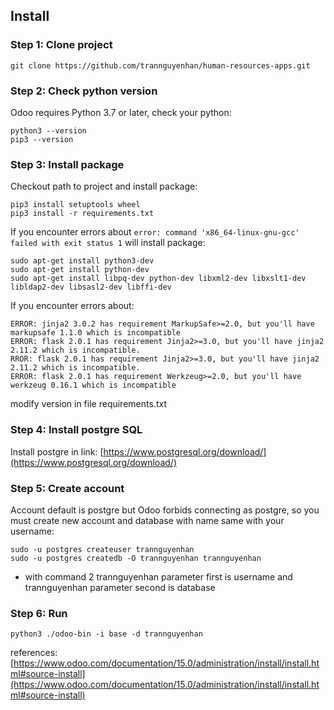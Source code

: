 ## Install
### Step 1: Clone project
```
git clone https://github.com/trannguyenhan/human-resources-apps.git
```

### Step 2: Check python version
Odoo requires Python 3.7 or later, check your python: 
```
python3 --version
pip3 --version
```

### Step 3: Install package
Checkout path to project and install package: 
```
pip3 install setuptools wheel
pip3 install -r requirements.txt
```

If you encounter errors about `error: command 'x86_64-linux-gnu-gcc' failed with exit status 1` will install package: 
```
sudo apt-get install python3-dev
sudo apt-get install python-dev
sudo apt-get install libpq-dev python-dev libxml2-dev libxslt1-dev libldap2-dev libsasl2-dev libffi-dev
```

If you encounter errors about: 
```
ERROR: jinja2 3.0.2 has requirement MarkupSafe>=2.0, but you'll have markupsafe 1.1.0 which is incompatible
ERROR: flask 2.0.1 has requirement Jinja2>=3.0, but you'll have jinja2 2.11.2 which is incompatible.
RROR: flask 2.0.1 has requirement Jinja2>=3.0, but you'll have jinja2 2.11.2 which is incompatible.
ERROR: flask 2.0.1 has requirement Werkzeug>=2.0, but you'll have werkzeug 0.16.1 which is incompatible
```

modify version in file requirements.txt

### Step 4: Install postgre SQL
Install postgre in link: [https://www.postgresql.org/download/](https://www.postgresql.org/download/)

### Step 5: Create account 
Account default is postgre but Odoo forbids connecting as postgre, so you must create new account and database with name same with your username:
```
sudo -u postgres createuser trannguyenhan
sudo -u postgres createdb -O trannguyenhan trannguyenhan
```
- with command 2 trannguyenhan parameter first is username and trannguyenhan parameter second is database

### Step 6: Run
```
python3 ./odoo-bin -i base -d trannguyenhan
```

references: [https://www.odoo.com/documentation/15.0/administration/install/install.html#source-install](https://www.odoo.com/documentation/15.0/administration/install/install.html#source-install)